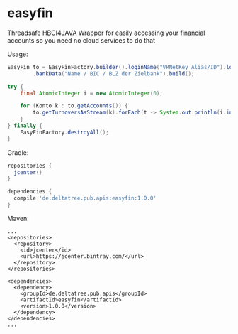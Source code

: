 # easyfin
Threadsafe HBCI4JAVA Wrapper for easily accessing your financial accounts so you need no cloud services to do that

Usage:
```java
EasyFin to = EasyFinFactory.builder().loginName("VRNetKey Alias/ID").loginPassword("VRNetKey Password")
		.bankData("Name / BIC / BLZ der Zielbank").build();

try {
	final AtomicInteger i = new AtomicInteger(0);

	for (Konto k : to.getAccounts()) {
		to.getTurnoversAsStream(k).forEach(t -> System.out.println(i.incrementAndGet() + " " + t.bdate));
	}
} finally {
	EasyFinFactory.destroyAll();
}
```

Gradle:
```gradle
repositories {
  jcenter()
}

dependencies {
  compile 'de.deltatree.pub.apis:easyfin:1.0.0'
}
```

Maven:
```maven
...
<repositories>
  <repository>
    <id>jcenter</id>
    <url>https://jcenter.bintray.com/</url>
  </repository>
</repositories>

<dependencies>
  <dependency>
    <groupId>de.deltatree.pub.apis</groupId>
    <artifactId>easyfin</artifactId>
    <version>1.0.0</version>
  </dependency>
</dependencies>
...
```
